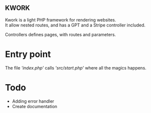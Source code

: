 ## KWORK
Kwork is a light PHP framework for rendering websites.\
It allow nested routes, and has a GPT and a Stripe controller included.

Controllers defines pages, with routes and parameters.

# Entry point
The file _'index.php'_ calls _'src/start.php'_ where all the magics happens.

# Todo
- Adding error handler
- Create documentation
